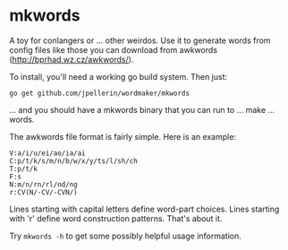 # mkwords

A toy for conlangers or ... other weirdos. Use it to generate words from config files like those you can download from awkwords (http://bprhad.wz.cz/awkwords/).

To install, you'll need a working go build system. Then just:

```
go get github.com/jpellerin/wordmaker/mkwords
```

... and you should have a mkwords binary that you can run to ... make ... words.

The awkwords file format is fairly simple. Here is an example:

```
V:a/i/u/ei/ao/ia/ai
C:p/t/k/s/m/n/b/w/x/y/ts/l/sh/ch
T:p/t/k
F:s
N:m/n/rn/rl/nd/ng
r:CV(N/-CV/-CVN/)
```

Lines starting with capital letters define word-part choices. Lines starting with 'r' define word construction patterns. That's about it.

Try `mkwords -h` to get some possibly helpful usage information.
